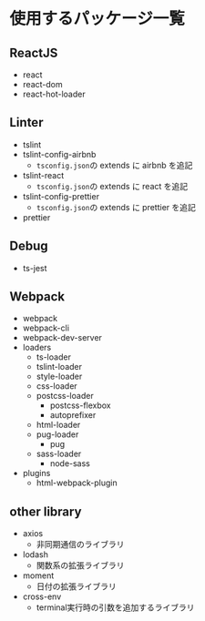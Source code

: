 # 使用するパッケージ一覧

## ReactJS

- react
- react-dom
- react-hot-loader

## Linter

- tslint
- tslint-config-airbnb
  - `tsconfig.json`の extends に airbnb を追記
- tslint-react
  - `tsconfig.json`の extends に react を追記
- tslint-config-prettier
  - `tsconfig.json`の extends に prettier を追記
- prettier

## Debug

- ts-jest

## Webpack

- webpack
- webpack-cli
- webpack-dev-server
- loaders
  - ts-loader
  - tslint-loader
  - style-loader
  - css-loader
  - postcss-loader
    - postcss-flexbox
    - autoprefixer
  - html-loader
  - pug-loader
    - pug
  - sass-loader
    - node-sass
- plugins
  - html-webpack-plugin

## other library

- axios
  - 非同期通信のライブラリ
- lodash
  - 関数系の拡張ライブラリ
- moment
  - 日付の拡張ライブラリ
- cross-env
  - terminal実行時の引数を追加するライブラリ
